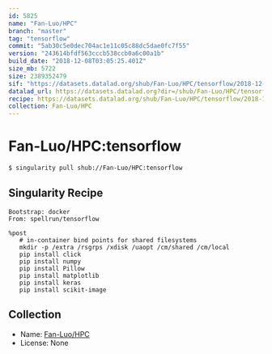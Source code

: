 ```yaml
---
id: 5825
name: "Fan-Luo/HPC"
branch: "master"
tag: "tensorflow"
commit: "5ab30c5e0dec704ac1e11c05c88dc5dae0fc7f55"
version: "243614bfdf563cccb538ccb0a6c00a1b"
build_date: "2018-12-08T03:05:25.401Z"
size_mb: 5722
size: 2389352479
sif: "https://datasets.datalad.org/shub/Fan-Luo/HPC/tensorflow/2018-12-08-5ab30c5e-243614bf/243614bfdf563cccb538ccb0a6c00a1b.simg"
datalad_url: https://datasets.datalad.org?dir=/shub/Fan-Luo/HPC/tensorflow/2018-12-08-5ab30c5e-243614bf/
recipe: https://datasets.datalad.org/shub/Fan-Luo/HPC/tensorflow/2018-12-08-5ab30c5e-243614bf/Singularity
collection: Fan-Luo/HPC
---
```


# Fan-Luo/HPC:tensorflow

```bash
$ singularity pull shub://Fan-Luo/HPC:tensorflow
```

## Singularity Recipe

```singularity
Bootstrap: docker
From: spellrun/tensorflow

%post
   # in-container bind points for shared filesystems
   mkdir -p /extra /rsgrps /xdisk /uaopt /cm/shared /cm/local
   pip install click
   pip install numpy
   pip install Pillow
   pip install matplotlib
   pip install keras
   pip install scikit-image
```

## Collection

 - Name: [Fan-Luo/HPC](https://github.com/Fan-Luo/HPC)
 - License: None

